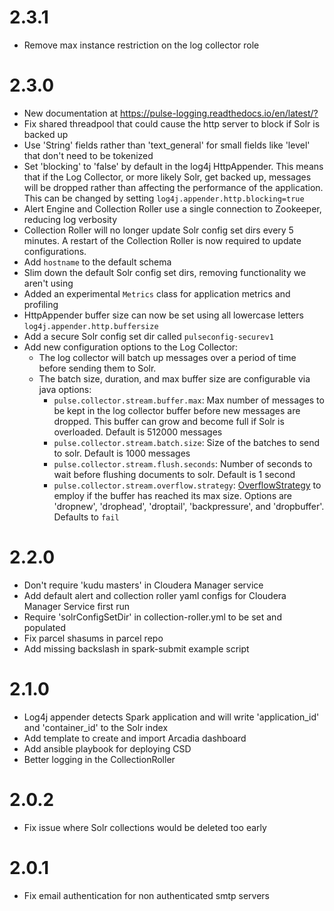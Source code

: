 # 2.3.1
- Remove max instance restriction on the log collector role

# 2.3.0

- New documentation at <https://pulse-logging.readthedocs.io/en/latest/?>
- Fix shared threadpool that could cause the http server to block if Solr is backed up
- Use 'String' fields rather than 'text_general' for small fields like 'level' that 
don't need to be tokenized
- Set 'blocking' to 'false' by default in the log4j HttpAppender. This means that if
the Log Collector, or more likely Solr, get backed up, messages will be dropped rather
than affecting the performance of the application. This can be changed by setting 
`log4j.appender.http.blocking=true`
- Alert Engine and Collection Roller use a single connection to Zookeeper, reducing
log verbosity
- Collection Roller will no longer update Solr config set dirs every 5 minutes.
A restart of the Collection Roller is now required to update configurations.
- Add `hostname` to the default schema
- Slim down the default Solr config set dirs, removing functionality we aren't using
- Added an experimental `Metrics` class for application metrics and profiling
- HttpAppender buffer size can now be set using all lowercase letters `log4j.appender.http.buffersize`
- Add a secure Solr config set dir called `pulseconfig-securev1`
- Add new configuration options to the Log Collector:
  - The log collector will batch up messages over a period of time before sending them to Solr.
  - The batch size, duration, and max buffer size are configurable via java options:
    - `pulse.collector.stream.buffer.max`: Max number of messages to be kept in the log collector buffer
before new messages are dropped.  This buffer can grow and become full if Solr is overloaded. Default is 512000 messages
    - `pulse.collector.stream.batch.size`: Size of the batches to send to solr. Default is 1000 messages
    - `pulse.collector.stream.flush.seconds`: Number of seconds to wait before flushing documents to solr. Default is 1 second
    - `pulse.collector.stream.overflow.strategy`: [OverflowStrategy](https://doc.akka.io/japi/akka/current/akka/stream/OverflowStrategy.html) 
    to employ if the buffer has reached its max size. Options are 'dropnew', 'drophead', 'droptail', 'backpressure', and 'dropbuffer'. Defaults to `fail`

# 2.2.0

- Don't require 'kudu masters' in Cloudera Manager service
- Add default alert and collection roller yaml configs for Cloudera Manager Service first run
- Require 'solrConfigSetDir' in collection-roller.yml to be set and populated
- Fix parcel shasums in parcel repo
- Add missing backslash in spark-submit example script

# 2.1.0

- Log4j appender detects Spark application and will write 'application_id' and 'container_id' to the Solr index
- Add template to create and import Arcadia dashboard
- Add ansible playbook for deploying CSD
- Better logging in the CollectionRoller

# 2.0.2

- Fix issue where Solr collections would be deleted too early

# 2.0.1

- Fix email authentication for non authenticated smtp servers

